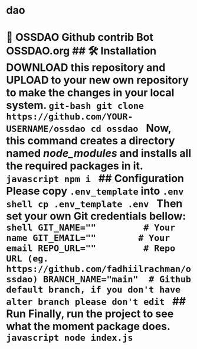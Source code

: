# dao
# 🤖 OSSDAO Github contrib Bot  OSSDAO.org  ## 🛠 Installation  **DOWNLOAD** this repository and **UPLOAD** to your new own repository to make the changes in your local system.  ```git-bash git clone https://github.com/YOUR-USERNAME/ossdao cd ossdao ```  Now, this command creates a directory named *node_modules* and installs all the required packages in it.  ```javascript npm i ```  ## Configuration  Please copy `.env_template` into `.env`  ```shell cp .env_template .env ```  Then set your own **Git credentials** bellow:  ```shell GIT_NAME=""         # Your name GIT_EMAIL=""        # Your email REPO_URL=""         # Repo URL (eg. https://github.com/fadhiilrachman/ossdao) BRANCH_NAME="main"  # Github default branch, if you don't have alter branch please don't edit ```  ## Run  Finally, run the project to see what the moment package does.  ```javascript node index.js ```
